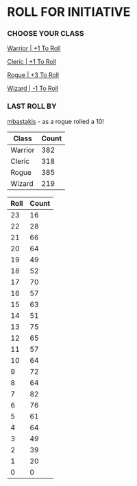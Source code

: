 # ROLL FOR INITIATIVE
### CHOOSE YOUR CLASS

[Warrior | +1 To Roll](https://github.com/benjaminsampica/benjaminsampica/issues/new?title=roll%7Cwarrior&body=Just+click+%27Submit+new+issue%27.)

[Cleric | +1 To Roll](https://github.com/benjaminsampica/benjaminsampica/issues/new?title=roll%7Ccleric&body=Just+click+%27Submit+new+issue%27.)

[Rogue | +3 To Roll](https://github.com/benjaminsampica/benjaminsampica/issues/new?title=roll%7Crogue&body=Just+click+%27Submit+new+issue%27.)

[Wizard | -1 To Roll](https://github.com/benjaminsampica/benjaminsampica/issues/new?title=roll%7Cwizard&body=Just+click+%27Submit+new+issue%27.)
### LAST ROLL BY
[mbastakis](https://www.github.com/mbastakis) - as a rogue rolled a 10!

|Class|Count|
|-|-|
|Warrior|382|
|Cleric|318|
|Rogue|385|
|Wizard|219|

|Roll|Count|
|-|-|
|23|16
|22|28
|21|66
|20|64
|19|49
|18|52
|17|70
|16|57
|15|63
|14|51
|13|75
|12|65
|11|57
|10|64
|9|72
|8|64
|7|82
|6|76
|5|61
|4|64
|3|49
|2|39
|1|20
|0|0
